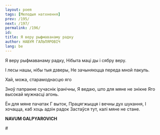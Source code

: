 ```yaml
---
layout: poem
tags: [Мелодыя натхнення]
prev: /195/
next: /197/
permalink: /196/
id: 
title: Я веру рыфмаванаму радку
author: НАВУМ ГАЛЬПЯРОВІЧ
lang: be
---
```




Я веру рыфмаванаму радку, Нібыта маці ды і сябру веру.

I лесы нашы, нібы тыя дзверы, He зачыняюцца переда мной пакуль.

Хай, можа, старамоднасцю яго

Зноў папракне сучаснік іранічны, Я ведаю, што для мяне не знікне Яго высокай мужнасці агонь.

Ён для мяне пачатак Г выток, Працягжыцця і вечны  дух  шукання, I хочацца, каб хоць адзін радок Застаўся тут, калі мяне не стане.

**NAVUM GALPYAROVICH**

*#*
